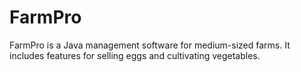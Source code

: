 # FarmPro
FarmPro is a Java management software for medium-sized farms. It includes features for selling eggs and cultivating vegetables.
